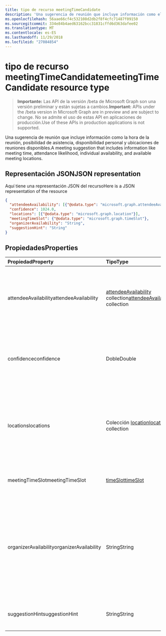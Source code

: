```yaml
---
title: tipo de recurso meetingTimeCandidate
description: 'Una sugerencia de reunión que incluye información como el tiempo de la reunión, la probabilidad de asistencia, individual '
ms.openlocfilehash: 56aae66cf4c532108d2db2f8f4cfc71487f09150
ms.sourcegitcommit: 334e84b4aed63162bcc31831cffd6d363dafee02
ms.translationtype: MT
ms.contentlocale: es-ES
ms.lasthandoff: 11/29/2018
ms.locfileid: "27084854"
---
```

# <a name="meetingtimecandidate-resource-type"></a><span data-ttu-id="dca8a-103">tipo de recurso meetingTimeCandidate</span><span class="sxs-lookup"><span data-stu-id="dca8a-103">meetingTimeCandidate resource type</span></span>

> <span data-ttu-id="dca8a-104">**Importante:** Las API de la versión /beta de Microsoft Graph son una versión preliminar y están sujetas a cambios.</span><span class="sxs-lookup"><span data-stu-id="dca8a-104">**Important:** APIs under the /beta version in Microsoft Graph are in preview and are subject to change.</span></span> <span data-ttu-id="dca8a-105">No se admite el uso de estas API en aplicaciones de producción.</span><span class="sxs-lookup"><span data-stu-id="dca8a-105">Use of these APIs in production applications is not supported.</span></span>

<span data-ttu-id="dca8a-106">Una sugerencia de reunión que incluye información como la hora de la reunión, posibilidad de asistencia, disponibilidad personal y ubicaciones de reuniones disponibles.</span><span class="sxs-lookup"><span data-stu-id="dca8a-106">A meeting suggestion that includes information like meeting time, attendance likelihood, individual availability, and available meeting locations.</span></span>

## <a name="json-representation"></a><span data-ttu-id="dca8a-107">Representación JSON</span><span class="sxs-lookup"><span data-stu-id="dca8a-107">JSON representation</span></span>

<span data-ttu-id="dca8a-108">Aquí tiene una representación JSON del recurso</span><span class="sxs-lookup"><span data-stu-id="dca8a-108">Here is a JSON representation of the resource</span></span>

<!-- {
  "blockType": "resource",
  "optionalProperties": [

  ],
  "@odata.type": "microsoft.graph.meetingTimeCandidate"
}-->

```json
{
  "attendeeAvailability": [{"@odata.type": "microsoft.graph.attendeeAvailability"}],
  "confidence": 1024.0,
  "locations": [{"@odata.type": "microsoft.graph.location"}],
  "meetingTimeSlot": {"@odata.type": "microsoft.graph.timeSlot"},
  "organizerAvailability": "String",
  "suggestionHint": "String"
}

```
## <a name="properties"></a><span data-ttu-id="dca8a-109">Propiedades</span><span class="sxs-lookup"><span data-stu-id="dca8a-109">Properties</span></span>
| <span data-ttu-id="dca8a-110">Propiedad</span><span class="sxs-lookup"><span data-stu-id="dca8a-110">Property</span></span>     | <span data-ttu-id="dca8a-111">Tipo</span><span class="sxs-lookup"><span data-stu-id="dca8a-111">Type</span></span>   |<span data-ttu-id="dca8a-112">Descripción</span><span class="sxs-lookup"><span data-stu-id="dca8a-112">Description</span></span>|
|:---------------|:--------|:----------|
|<span data-ttu-id="dca8a-113">attendeeAvailability</span><span class="sxs-lookup"><span data-stu-id="dca8a-113">attendeeAvailability</span></span>|<span data-ttu-id="dca8a-114">[attendeeAvailability](attendeeavailability.md) collection</span><span class="sxs-lookup"><span data-stu-id="dca8a-114">[attendeeAvailability](attendeeavailability.md) collection</span></span>|<span data-ttu-id="dca8a-115">Una matriz que muestra el estado de disponibilidad de cada asistente para esta sugerencia de reunión.</span><span class="sxs-lookup"><span data-stu-id="dca8a-115">An array that shows the availability status of each attendee for this meeting suggestion.</span></span>|
|<span data-ttu-id="dca8a-116">confidence</span><span class="sxs-lookup"><span data-stu-id="dca8a-116">confidence</span></span>|<span data-ttu-id="dca8a-117">Doble</span><span class="sxs-lookup"><span data-stu-id="dca8a-117">Double</span></span>|<span data-ttu-id="dca8a-118">Un porcentaje que representa la probabilidad de que asistan todos los convocados.</span><span class="sxs-lookup"><span data-stu-id="dca8a-118">A percentage that represents the likelhood of all the attendees attending.</span></span>|
|<span data-ttu-id="dca8a-119">locations</span><span class="sxs-lookup"><span data-stu-id="dca8a-119">locations</span></span>|<span data-ttu-id="dca8a-120">Colección [location](location.md)</span><span class="sxs-lookup"><span data-stu-id="dca8a-120">[location](location.md) collection</span></span>|<span data-ttu-id="dca8a-121">Una matriz que especifica el nombre y la ubicación geográfica de cada ubicación de reunión para esta sugerencia de reunión.</span><span class="sxs-lookup"><span data-stu-id="dca8a-121">An array that specifies the name and geographic location of each meeting location for this meeting suggestion.</span></span>|
|<span data-ttu-id="dca8a-122">meetingTimeSlot</span><span class="sxs-lookup"><span data-stu-id="dca8a-122">meetingTimeSlot</span></span>|[<span data-ttu-id="dca8a-123">timeSlot</span><span class="sxs-lookup"><span data-stu-id="dca8a-123">timeSlot</span></span>](timeslot.md)|<span data-ttu-id="dca8a-124">Un período de tiempo sugerido para la reunión.</span><span class="sxs-lookup"><span data-stu-id="dca8a-124">A time period suggested for the meeting.</span></span>|
|<span data-ttu-id="dca8a-125">organizerAvailability</span><span class="sxs-lookup"><span data-stu-id="dca8a-125">organizerAvailability</span></span>|<span data-ttu-id="dca8a-126">String</span><span class="sxs-lookup"><span data-stu-id="dca8a-126">String</span></span>| <span data-ttu-id="dca8a-p102">Disponibilidad del organizador de la reunión para esta sugerencia de reunión. Los valores posibles son: `free`, `tentative`, `busy`, `oof`, `workingElsewhere`, `unknown`.</span><span class="sxs-lookup"><span data-stu-id="dca8a-p102">Availability of the meeting organizer for this meeting suggestion. Possible values are: `free`, `tentative`, `busy`, `oof`, `workingElsewhere`, `unknown`.</span></span>|
|<span data-ttu-id="dca8a-129">suggestionHint</span><span class="sxs-lookup"><span data-stu-id="dca8a-129">suggestionHint</span></span>|<span data-ttu-id="dca8a-130">String</span><span class="sxs-lookup"><span data-stu-id="dca8a-130">String</span></span>|<span data-ttu-id="dca8a-131">Razón para proponer hora de la reunión.</span><span class="sxs-lookup"><span data-stu-id="dca8a-131">Reason for suggesting the meeting time.</span></span>|

<!-- uuid: 8fcb5dbc-d5aa-4681-8e31-b001d5168d79
2015-10-25 14:57:30 UTC -->
<!-- {
  "type": "#page.annotation",
  "description": "meetingTimeCandidate resource",
  "keywords": "",
  "section": "documentation",
  "tocPath": ""
}-->